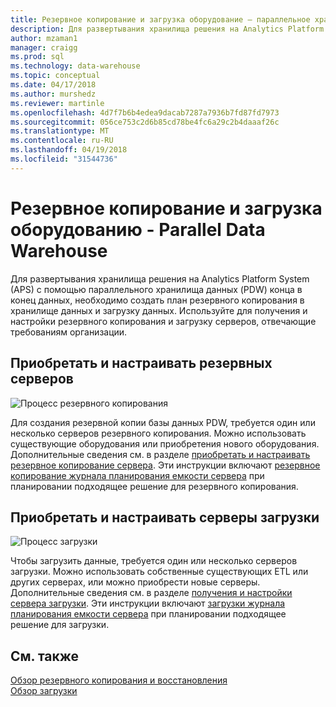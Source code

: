 ```yaml
---
title: Резервное копирование и загрузка оборудование — параллельное хранилище данных
description: Для развертывания хранилища решения на Analytics Platform System (APS) с помощью параллельного хранилища данных (PDW) конца в конец данных, необходимо создать план резервного копирования в хранилище данных и загрузку данных. Используйте для получения и настройки резервного копирования и загрузку серверов, отвечающие требованиям организации.
author: mzaman1
manager: craigg
ms.prod: sql
ms.technology: data-warehouse
ms.topic: conceptual
ms.date: 04/17/2018
ms.author: murshedz
ms.reviewer: martinle
ms.openlocfilehash: 4d7f7b6b4edea9dacab7287a7936b7fd87fd7973
ms.sourcegitcommit: 056ce753c2d6b85cd78be4fc6a29c2b4daaaf26c
ms.translationtype: MT
ms.contentlocale: ru-RU
ms.lasthandoff: 04/19/2018
ms.locfileid: "31544736"
---
```

# <a name="backup-and-loading-hardware-overview---parallel-data-warehouse"></a>Резервное копирование и загрузка оборудованию - Parallel Data Warehouse
Для развертывания хранилища решения на Analytics Platform System (APS) с помощью параллельного хранилища данных (PDW) конца в конец данных, необходимо создать план резервного копирования в хранилище данных и загрузку данных. Используйте для получения и настройки резервного копирования и загрузку серверов, отвечающие требованиям организации.  
  
## <a name="acquire-and-configure-backup-servers"></a>Приобретать и настраивать резервных серверов  
![Процесс резервного копирования](media/backup-process.png "процесс резервного копирования")  
  
Для создания резервной копии базы данных PDW, требуется один или несколько серверов резервного копирования. Можно использовать существующие оборудования или приобретения нового оборудования. Дополнительные сведения см. в разделе [приобретать и настраивать резервное копирование сервера](acquire-and-configure-backup-server.md). Эти инструкции включают [резервное копирование журнала планирования емкости сервера](backup-capacity-planning-worksheet.md) при планировании подходящее решение для резервного копирования.  
  
## <a name="acquire-and-configure-loading-servers"></a>Приобретать и настраивать серверы загрузки  
![Процесс загрузки](media/loading-process.png "процесс загрузки")  
  
Чтобы загрузить данные, требуется один или несколько серверов загрузки. Можно использовать собственные существующих ETL или других серверах, или можно приобрести новые серверы. Дополнительные сведения см. в разделе [получения и настройки сервера загрузки](acquire-and-configure-loading-server.md). Эти инструкции включают [загрузки журнала планирования емкости сервера](loading-server-capacity-planning-worksheet.md) при планировании подходящее решение для загрузки.  
  
## <a name="see-also"></a>См. также  
[Обзор резервного копирования и восстановления](backup-and-restore-overview.md)  
[Обзор загрузки](load-overview.md)  
  
